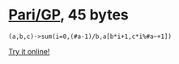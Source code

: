 # [Pari/GP], 45 bytes

    (a,b,c)->sum(i=0,(#a-1)/b,a[b*i+1,c*i%#a~+1])

[Try it online!][TIO-kwunbran]

[Pari/GP]: http://pari.math.u-bordeaux.fr/
[TIO-kwunbran]: https://tio.run/##bZHNCsIwDMfve4qgCK1m2ExERpkvMnbIBkphSpl68OKrz206l@JoSf6/5hPquXHx2bcnyFrFWGKl4@PtcVEuM6iWHJPelsh5uXYbwmrtVkt@bajQLRNkkBskJEtoBtv5IuLkExhCaOSxIwfeGpFHo7UjyVyykudyxUQ71Yv@wbTpNaymv33nOgSbFVHE3tdPxRAfwTfueu/koocFVFzX6oTAWiPkORNCf4sOep2mApJQ70bdo9DyPU0HSETXBETWF/YSDj8YBnY/@gY "Pari/GP – Try It Online"